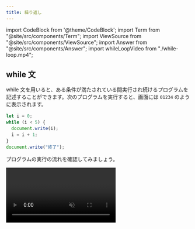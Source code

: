 ```yaml
---
title: 繰り返し
---
```


import CodeBlock from '@theme/CodeBlock';
import Term from "@site/src/components/Term";
import ViewSource from "@site/src/components/ViewSource";
import Answer from "@site/src/components/Answer";
import whileLoopVideo from "./while-loop.mp4";

## while 文

while 文を用いると、ある条件が満たされている間実行され続けるプログラムを記述することができます。次のプログラムを実行すると、画面には `01234` のように表示されます。

```javascript
let i = 0;
while (i < 5) {
  document.write(i);
  i = i + 1;
}
document.write("終了");
```

プログラムの実行の流れを確認してみましょう。

<video src={whileLoopVideo} controls muted autoPlay loop />

while 文は、次のように記述します。

```javascript
while (条件式) {
  処理;
}
```

`while` 文の実行に差し掛かると、まずは条件式が評価されます。この結果が `true` であれば、波括弧内の処理が実行され、`false` であれば終了します。波括弧内の処理が終わると、再び条件式が評価されます。以上の繰り返しです。

これをフローチャートの形式で表すと、次のようになります。

![while文の構造](./while-statement.drawio.svg)

### 課題

1 から 10 までの整数の合計を計算するプログラムを作ってみましょう。

:::info ヒント

`1` から `10` まで順番に増えていく変数 `i` と、合計値を保存しておく変数 `sum` を用意しましょう。

:::

<Answer>

```javascript
let i = 1;
let sum = 0;
while (i <= 10) {
  sum = sum + i;
  i = i + 1;
}
document.write(sum);
```

<ViewSource url={import.meta.url} path="_samples/answer-while" />

</Answer>

:::tip 複合代入演算子、インクリメント演算子

**複合代入演算子** [(MDN)](https://developer.mozilla.org/ja/docs/Web/JavaScript/Guide/Expressions_and_Operators#%E4%BB%A3%E5%85%A5%E6%BC%94%E7%AE%97%E5%AD%90) は、計算と代入を同時に行うことができる演算子です。

`x += y` は、`x = x + y` という意味になります。他にも `-=` や `*=` などの演算子が定義されています。`x -= y` は`x = x - y`、`x *= y` は`x = x * y` という意味になります。

複合代入演算子を用いると、

```javascript
i = i + 1;
```

は以下のように書き換えることができます。

```javascript
i += 1;
```

**インクリメント演算子** [(MDN)](https://developer.mozilla.org/ja/docs/Web/JavaScript/Reference/Operators/Increment) は、与えられた変数に1を足します。
一方、**デクリメント演算子** [(MDN)](https://developer.mozilla.org/ja/docs/Web/JavaScript/Reference/Operators/Decrement) は、与えられた変数から1を引きます。

`x++` は `x = x + 1`（＝`x += 1`）、 `y--` は `y = y - 1` （＝`y -= 1`） という意味になります。
インクリメント演算子を使うと、

```javascript
i = i + 1;
```

は以下のように書き換えることができます。

```javascript
i++;
```

:::

## for 文

`for` 文は、`while` 文にほんの少しだけ機能を追加したものになります。

先ほどのプログラムは、 `for` 文によって次のように書き換えられます。

```javascript
for (let i = 0; i < 5; i++) {
  document.write(i);
}
document.write("終了");
```

`for` 文の文法は次の通りです。

```javascript
for (初期化; 条件式; 更新式) {
  処理;
}
```

`while` と構造が似ていますが、`条件式`のほかに`初期化`と`更新式`が加えられています。通常、繰り返しを扱うプログラムでは、`while` の例における変数 `i` のように、一番はじめに現在の繰り返し回数を表す変数を用意し、ループの終わりでその変数を更新します。

これらをより便利に記述できるのが `for` 文、というわけです。

![for文の構造](./for-statement.drawio.svg)

### 課題

前項で書いた 1 から 10 までの整数の合計を計算するプログラムを for 文を用いて書き換えてみましょう。

<Answer>

```javascript
let sum = 0;
for (let i = 1; i <= 10; i += 1) {
  sum += i;
}
document.write(sum);
```

<ViewSource url={import.meta.url} path="_samples/answer-for" />

</Answer>

## ネストされたループ

`for` 文や `while` 文は、ネストして使用することができます。次のプログラムは、`(x, y) = (0, 0)` から始まって `(x, y) = (4, 4)` まで画面に表示します。

```javascript
for (let x = 0; x < 5; x++) {
  for (let y = 0; y < 5; y++) {
    document.write(`(x, y) = (${x}, ${y})<br>`);
  }
}
```

<ViewSource url={import.meta.url} path="_samples/nested-loop" />

:::tip テンプレートリテラル

テンプレートリテラルは、文字列をプログラム中に記述する方法の一種です。ただ、文字列中に別の式を埋め込めるという特徴があります。

```javascript
const string1 = "10から2を引くと" + (10 - 2) + "です。";
const string2 = `10から2を引くと${10 - 2}です。`;
```

通常の文字列は `"` (ダブルクォーテーション) で囲って記述するのに対し、テンプレートリテラルでは <code>`</code> (バッククォーテーション) を用います。

![バッククォーテーション](./backquote.drawio.svg)

:::

### 課題

HTML の `table`, `tr`, `td` タグを用いて、九九の表を画面に表示させてみましょう。

<Answer>

開きタグと閉じタグをどのタイミングで出力すべきかに注意しましょう。

```javascript
document.write("<table>");
for (let x = 1; x <= 9; x += 1) {
  document.write("<tr>");
  for (let y = 1; y <= 9; y += 1) {
    document.write(`<td>${x * y}</td>`);
  }
  document.write("</tr>");
}
document.write("</table>");
```

<ViewSource url={import.meta.url} path="_samples/times-table" />

</Answer>
